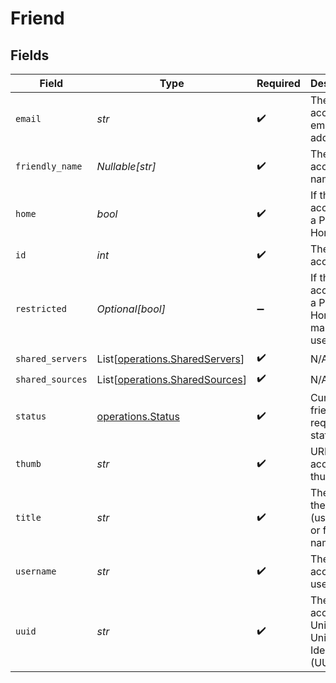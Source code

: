 # Friend


## Fields

| Field                                                                      | Type                                                                       | Required                                                                   | Description                                                                | Example                                                                    |
| -------------------------------------------------------------------------- | -------------------------------------------------------------------------- | -------------------------------------------------------------------------- | -------------------------------------------------------------------------- | -------------------------------------------------------------------------- |
| `email`                                                                    | *str*                                                                      | :heavy_check_mark:                                                         | The account email address                                                  | username@email.com                                                         |
| `friendly_name`                                                            | *Nullable[str]*                                                            | :heavy_check_mark:                                                         | The account full name                                                      | exampleUser                                                                |
| `home`                                                                     | *bool*                                                                     | :heavy_check_mark:                                                         | If the account is a Plex Home user                                         |                                                                            |
| `id`                                                                       | *int*                                                                      | :heavy_check_mark:                                                         | The Plex account ID                                                        |                                                                            |
| `restricted`                                                               | *Optional[bool]*                                                           | :heavy_minus_sign:                                                         | If the account is a Plex Home managed user                                 |                                                                            |
| `shared_servers`                                                           | List[[operations.SharedServers](../../models/operations/sharedservers.md)] | :heavy_check_mark:                                                         | N/A                                                                        |                                                                            |
| `shared_sources`                                                           | List[[operations.SharedSources](../../models/operations/sharedsources.md)] | :heavy_check_mark:                                                         | N/A                                                                        |                                                                            |
| `status`                                                                   | [operations.Status](../../models/operations/status.md)                     | :heavy_check_mark:                                                         | Current friend request status                                              | accepted                                                                   |
| `thumb`                                                                    | *str*                                                                      | :heavy_check_mark:                                                         | URL of the account thumbnail                                               | https://plex.tv/users/7d1916e0d8f6e76b/avatar?c=1694481578                 |
| `title`                                                                    | *str*                                                                      | :heavy_check_mark:                                                         | The title of the account (username or friendly name)                       | username123                                                                |
| `username`                                                                 | *str*                                                                      | :heavy_check_mark:                                                         | The account username                                                       | username123                                                                |
| `uuid`                                                                     | *str*                                                                      | :heavy_check_mark:                                                         | The account Universally Unique Identifier (UUID)                           | 7d1916e0d8f6e76b                                                           |